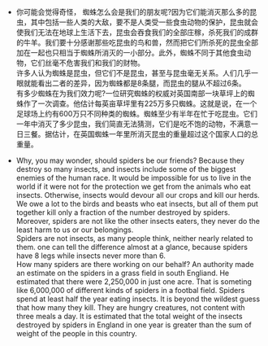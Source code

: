 *  你可能会觉得奇怪， 蜘蛛怎么会是我们的朋友呢?因为它们能消灭那么多的昆虫，其中包括一些人类的大敌，要不是人类受一些食虫动物的保护，昆虫就会使我们无法在地球上生活下去，昆虫会吞食我们的全部庄稼，杀死我们的成群的牛羊。我们要十分感谢那些吃昆虫的鸟和兽，然而把它们所杀死的昆虫全部加在一起也只相当于蜘蛛所消灭的一小部分。此外，蜘蛛不同于其他食虫动物，它们丝毫不危害我们和我们的财物。  
许多人认为蜘蛛是昆虫，但它们不是昆虫，甚至与昆虫毫无关系。人们几乎一眼就能看出二者的差异，因为蜘蛛都是8条腿，而昆虫的腿从不超过6条。  
有多少蜘蛛在为我们效力呢?一位研究蜘蛛的权威对英国南部一块草坪上的蜘蛛作了一次调查。他估计每英亩草坪里有225万多只蜘蛛。这就是说，在一个足球场上约有600万只不同种类的蜘蛛。蜘蛛至少有半年在忙于吃昆虫。它们一年中消灭了多少昆虫，我们简直无法猜测，它们是吃不饱的动物，不满意一日三餐。据估计，在英国蜘蛛一年里所消灭昆虫的重量超过这个国家人口的总重量。

*  Why, you may wonder, should spiders be our friends? Because they destroy so many insects, and insects include some of the biggest enemies of the human race. It would be impossible for us to live in the world if it were not for the protection we get from the animals who eat insects. Otherwise, insects would devour all our crops and kill our herds. We owe a lot to the birds and beasts who eat insects, but all of them put together kill only a fraction of the number destroyed by spiders. Moreover, spiders are not like the other insects eaters, they never do the least harm to us or our belongings.  
Spiders are not insects, as many people think, neither nearly related to them. one can tell the difference almost at a glance, because spiders have 8 legs while insects never more than 6.  
How many spiders are there working on our behalf? An authority made an estimate on the spiders in a grass field in south Engliand. He estimated that there were 2,250,000 in just one acre. That is someting like 6,000,000 of different kinds of spiders in a footbal field. Spiders spend at least half the year eating insects. It is beyond the wildest guess that how many they kill. They are hungry creatures, not content with three meals a day. It is estimated that the total weight of the insects destroyed by spiders in England in one year is greater than the sum of weight of the people in this country.
